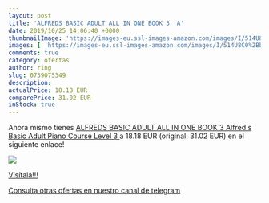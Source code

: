 ```yaml
---
layout: post
title: 'ALFREDS BASIC ADULT ALL IN ONE BOOK 3  A'
date: 2019/10/25 14:06:40 +0000
thumbnailImage: 'https://images-eu.ssl-images-amazon.com/images/I/514U8C0%2BbJL._SL200_.jpg'
images: [ 'https://images-eu.ssl-images-amazon.com/images/I/514U8C0%2BbJL._SL200_.jpg' ]
comments: true
category: ofertas
author: ring
slug: 0739075349
description:
actualPrice: 18.18 EUR
comparePrice: 31.02 EUR
inStock: true
---
```


Ahora mismo tienes [ALFREDS BASIC ADULT ALL IN ONE BOOK 3  Alfred s Basic Adult Piano Course  Level 3 ](https://www.amazon.com/dp/0739075349/?tag=redken08-20) a 18.18 EUR (original: 31.02 EUR) en el siguiente enlace!

[![](https://images-eu.ssl-images-amazon.com/images/I/514U8C0%2BbJL._SL200_.jpg)](https://www.amazon.com/dp/0739075349/?tag=redken08-20)

[Visítala!!!](https://www.amazon.com/dp/0739075349/?tag=redken08-20)

[Consulta otras ofertas en nuestro canal de telegram](https://t.me/s/ofertas25)
